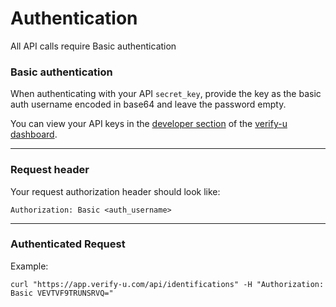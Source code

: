# Authentication

All API calls require Basic authentication

### Basic authentication <a name="basic-authentication"></a>

When authenticating with your API `secret_key`, provide the key as the basic auth username encoded in base64 and leave the password empty.

You can view your API keys in the [developer section](https://app.verify-u.com/business/developers) of the [verify-u dashboard](https://app.verify-u.com/business).

---

### Request header <a name="request-header"></a>

Your request authorization header should look like:

`Authorization: Basic <auth_username>`

---

### Authenticated Request <a name="authenticated-request"></a>

Example:

`curl "https://app.verify-u.com/api/identifications" -H "Authorization: Basic VEVTVF9TRUNSRVQ="`
